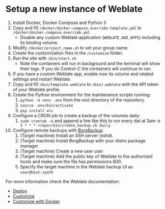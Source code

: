 # Setup a new instance of Weblate

1. Install Docker, Docker Compose and Python 3
2. Copy and fill `/docker/docker-compose.override-template.yml` to
   `/docker/docker-compose.override.yml`
   - Disable any custom Weblate application (`WEBLATE_ADD_APPS`) including its
     binding volume.
3. Modify `/docker/project_name.sh` to set your group name.
4. Create the customization files in the `/customize` folder.
5. Run the site with `/bin/start.sh`
   - Note the containers will run in background and the terminal will show their
     logs. If you do Control-C the containers will continue to run.
6. If you have a custom Weblate app, enable now its volume and related settings
   and restart Weblate.
7. Copy and fill `/bin/template.weblate` to `/bin/.weblate` with the API token
   of your Weblate profile.
8. Create the Python environment for the maintenance scripts running:
   1. `python -m venv .env` from the root directory of the repository.
   2. `source .env/bin/activate`
   3. `pip install wlc`
9. Configure a CRON job to create a backup of the volumes daily:
   1. `sudo crontab -e` and append a line like this to run every dat at 3am:
      `0 3 * * * <repo>/bin/create_backup.sh daily`
10. Configure remote backups with [BorgBackup](https://www.borgbackup.org/)
    1. (Target machine) Install an SSH server (sshd).
    2. (Target machine) Install _BorgBackup_ with your distro package manager
    3. (Target machine) Create a new user user
    4. (Target machine) Add the public key of Weblate to the authorized hosts
       and make sure the file has permissions 600.
    5. Specify the target machine in the Weblate backup UI as `user@host:/path`

For more information check the Weblate documentation:

- [Deploy](https://docs.weblate.org/en/latest/admin/install/docker.html)
- [Customize](https://docs.weblate.org/en/latest/admin/customize.html)
- [Customize with Docker](https://docs.weblate.org/en/latest/admin/install/docker.html#further-configuration-customization)
